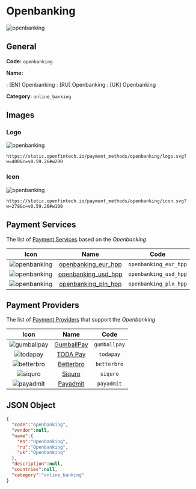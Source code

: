 
# Openbanking 
![openbanking](https://static.openfintech.io/payment_methods/openbanking/logo.svg?w=400&c=v0.59.26#w200)  

## General 
**Code:** `openbanking` 
 
**Name:** 
 
:	[EN] Openbanking 
:	[RU] Openbanking 
:	[UK] Openbanking 
 
**Category:** `online_banking` 
 

## Images 

### Logo 
![openbanking](https://static.openfintech.io/payment_methods/openbanking/logo.svg?w=400&c=v0.59.26#w200)  

```
https://static.openfintech.io/payment_methods/openbanking/logo.svg?w=400&c=v0.59.26#w200
```  

### Icon 
![openbanking](https://static.openfintech.io/payment_methods/openbanking/icon.svg?w=278&c=v0.59.26#w100)  

```
https://static.openfintech.io/payment_methods/openbanking/icon.svg?w=278&c=v0.59.26#w100
```  

## Payment Services 
 
The list of [Payment Services](/payment-services/) based on the _Openbanking_ 

|Icon|Name|Code| 
|:---:|:---:|:---:| 
|![openbanking](https://static.openfintech.io/payment_methods/openbanking/icon.svg?w=278&c=v0.59.26#w100) |[openbanking_eur_hpp](/payment-services/openbanking_eur_hpp/)|`openbanking_eur_hpp`| 
|![openbanking](https://static.openfintech.io/payment_methods/openbanking/icon.svg?w=278&c=v0.59.26#w100) |[openbanking_usd_hpp](/payment-services/openbanking_usd_hpp/)|`openbanking_usd_hpp`| 
|![openbanking](https://static.openfintech.io/payment_methods/openbanking/icon.svg?w=278&c=v0.59.26#w100) |[openbanking_pln_hpp](/payment-services/openbanking_pln_hpp/)|`openbanking_pln_hpp`| 
 

## Payment Providers 
 
The list of [Payment Providers](/payment-providers/) that support the _Openbanking_ 

|Icon|Name|Code| 
|:---:|:---:|:---:| 
|![gumballpay](https://static.openfintech.io/payment_providers/gumballpay/icon.png?w=278&c=v0.59.26#w100) |[GumballPay](/payment-providers/gumballpay/)|`gumballpay`| 
|![todapay](https://static.openfintech.io/payment_providers/todapay/icon.svg?w=278&c=v0.59.26#w100) |[TODA Pay](/payment-providers/todapay/)|`todapay`| 
|![betterbro](https://static.openfintech.io/payment_providers/betterbro/icon.png?w=278&c=v0.59.26#w100) |[Betterbro](/payment-providers/betterbro/)|`betterbro`| 
|![siquro](https://static.openfintech.io/payment_providers/siquro/icon.png?w=278&c=v0.59.26#w100) |[Siquro](/payment-providers/siquro/)|`siquro`| 
|![payadmit](https://static.openfintech.io/payment_providers/payadmit/icon.svg?w=278&c=v0.59.26#w100) |[Payadmit](/payment-providers/payadmit/)|`payadmit`| 
 

## JSON Object 

```json
{
  "code":"openbanking",
  "vendor":null,
  "name":{
    "en":"Openbanking",
    "ru":"Openbanking",
    "uk":"Openbanking"
  },
  "description":null,
  "countries":null,
  "category":"online_banking"
}
```  
